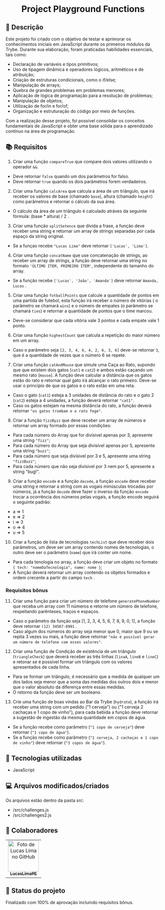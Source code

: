 <h1 align="center">Project Playground Functions</h1>

## :memo: Descrição
Este projeto foi criado com o objetivo de testar e aprimorar os conhecimentos iniciais em JavaScript durante os primeiros módulos da Trybe. Durante sua elaboração, foram praticadas habilidades essenciais, tais como:

* Declaração de variáveis e tipos primitivos;
* Uso de tipagem dinâmica e operadores lógicos, aritméticos e de atribuição;
* Criação de estruturas condicionais, como o if/else;
* Manipulação de arrays;
* Quebra de grandes problemas em problemas menores;
* Aplicação de lógica de programação para a resolução de problemas;
* Manipulação de objetos;
* Utilização de for/in e for/of;
* Organização e estruturação do código por meio de funções.

Com a realização desse projeto, foi possível consolidar os conceitos fundamentais de JavaScript e obter uma base sólida para o aprendizado contínuo na área de programação.

## :books: Requisitos 
1. Criar uma função `compareTrue` que compare dois valores utilizando o operador `&&`.
  - Deve retornar `false` quando um dos parâmetros for falso.
  - Deve retornar `true` quando os dois parâmetros forem verdadeiros.

2. Criar uma função `calcArea` que calcula a área de um triângulo, que irá receber os valores de base (chamado `base`), altura (chamado `height`) como parâmetros e retornar o cálculo da sua área. 
  - O cálculo da área de um triângulo é calculado atráves da seguinte fórmula: (base * altura) / 2 .

3. Criar uma função `splitSetence` que divida a frase, a função deve receber uma string e retornar um array de strings separadas por cada espaço da string original.
  - Se a funçao recebe `"Lucas Lima"` deve retornar `['Lucas', 'Lima']`.

4. Criar uma função `concatName` que use concatenação de strings, ao receber um array de strings, a função deve retornar uma string no formato `'ÚLTIMO ITEM, PRIMEIRO ITEM'`, independente do tamanho do array.
  - Se a função recebe `['Lucas', 'João', 'Amanda']` deve retornar `Amanda, Lucas` .

5. Criar uma função `fotballPoints` que calcule a quantidade de pontos em uma partida de futebol, esta função irá receber o número de vitórias ( o parâmetro se chamará `wins`) e o número de empates (o parâmetro se chamará `ties`) e retornar a quantidade de pontos que o time marcou.
  - Deve-se considerar que cada vitória vale 3 pontos e cada empate vale 1 ponto.

6. Criar uma função `highestCount` que calcula a repetição do maior número em um array.
  - Caso o parâmetro seja `[2, 3, 4, 6, 4, 2, 6, 3, 6]` deve-se retornar `3`, que é a quantidade de vezes que o número 6 se repete.

7. Criar uma função `catAndMouse` que simule uma Caça ao Rato, supondo que que existem dois gatos (`cat1` e `cat2`) e ambos estão caçando um mesmo rato (`mouse`). A função deve calcular a distância que os gatos estão do rato e retornar qual gato irá alcançar o rato primeiro. Deve-se usar o princípio de que os gatos  e o rato estão em uma reta.
  - Caso o gato (`cat1`) esteja a 3 unidades de distância do rato e o gato 2 (`cat2`) esteja a 4 unidades, a função deverá retornar `"cat1"`.
  - Caso os gatos estejam na mesma distância do rato, a função deverá retornar `"os gatos trombam e o rato foge"`.

8. Criar a função `fizzByzz` que deve receber um array de números e retornar um array formado por essas condições:
  - Para cada número do Array que for divísivel apenas por 3, apresente uma string `"fizz"`;
  - Para cada número do Array que seja divisível apenas por 5, apresente uma string `"buzz"`;
  - Para cada número que seja divísivel por 3 e 5, apresente uma string `"fizzBuzz"`;
  - Para cada número que não seja divísivel por 3 nem por 5, apresente a string "bug!".

9. Criar a função `encode` e a função `decode`, a função `encode` deve receber uma string e retornar a string com as vogais minúsculas trocadas por números, já a função `decode` deve fazer o inverso da função `encode` trocar a ocorrência dos números pelas vogais, a função encode seguirá o seguinte padrão:
  - a => 1
  - e => 2
  - i => 3
  - o => 4
  - u => 5

10. Criar a função de lista de tecnologias `techList` que deve receber dois parâmetros, um deve ser um array contendo nomes de tecnologias, o outro deve ser o parâmetro (`name`) que irá conter um nome.
  - Para cada tenologia no array, a função deve criar um objeto no formato `{ tech: "nomeDaTecnologia", name: nome }`;
  - A função deverá retornar um array contendo os objetos formados e ordem crecente a partir do campo `tech` .

### Requisitos bônus

11. Criar uma função para criar um número de telefone `generatePhoneNumber` que receba um array com 11 números e retorne um número de telefone, respeitando parênteses, traços e espaços.
  - Caso o parâmetro da função seja [1, 2, 3, 4, 5, 6, 7, 8, 9, 0, 1], a função deve retornar `(12) 34567-8901` .
  - Caso algum dos números do array seja menor que 0, maior que 9 ou se repita 3 vezes ou mais, a função deve retornar `"não é possível gerar um número de telefone com esses valores"`.

12. Criar uma função de Condição de existência de um triângulo (`triangleCheck`) que deverá receber as três linhas (`linaA`, `lineB` e `lineC`) e retonar se é possível formar um triângulo com os valores apresentados de cada linha.
  - Para se formar um triângulo, é necessário que a medida de qualquer um dos lados seja menor que a soma das medidas dos outros dois e menor que o valor absoluto da diferença entre essas medidas.
  - O retorno da função deve ser um booleano.

13. Crie uma função de boas vindas ao Bar da Trybe (`hydrate`), a função irá receber uma string com um pedido ("1 cerveja") ou ("1 cerveja 2 cachaças e 1 copo de vinho"), para cada bebida a função deve retornar a sugestão de ingestão da mesma quantidade em copos de água.
  - Se a função recebe como parâmetro (`"1 copo de cerveja"`) deve retornar (`"1 copo de água"`).
  - Se a função recebe como parâmetro (`"1 cerveja, 2 cachaças e 1 copo de vinho"`) deve retornar (`"3 copos de água"`).

## :wrench: Tecnologias utilizadas
* JavaScript

## :computer: Arquivos modificados/criados
Os arquivos estão dentro da pasta src:
* /src/challenges.js
* /src/challenges2.js

## :handshake: Colaboradores
<table>
  <tr>
    <td align="center">
      <a href="https://github.com/LucasLimaPE">
        <img src="https://avatars.githubusercontent.com/u/94488633?s=400&u=c0fc6e9a64565b85fc249c1b7a302c7b674ff785&v=4" width="100px;" alt="Foto de Lucas Lima no GitHub"/><br>
        <sub>
          <b>LucasLimaPE</b>
        </sub>
      </a>
    </td>
  </tr>
</table>

## :dart: Status do projeto

Finalizado com 100% de aprovação incluindo requisitos bônus.
